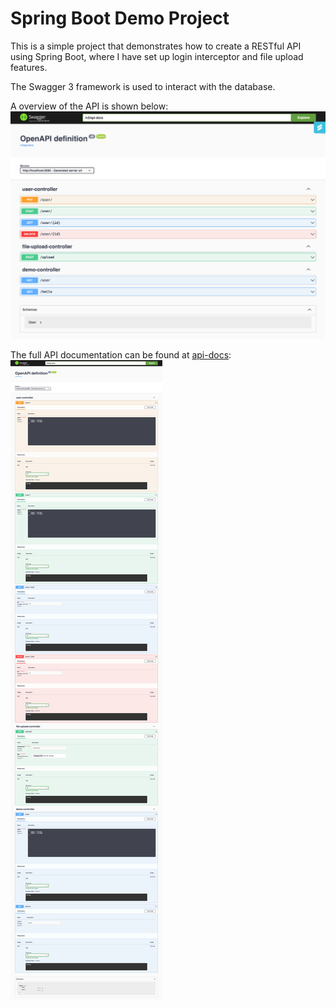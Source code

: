# Spring Boot Demo Project
This is a simple project that demonstrates how to create a RESTful API using Spring Boot, where I have set up login interceptor and file upload features.

The Swagger 3 framework is used to interact with the database. 

A overview of the API is shown below:
![image](./res/API-Docs.png)

The full API documentation can be found at [api-docs](http://localhost:8080/swagger-ui/index.html):
![image](./res/Full-API-Docs.png)

